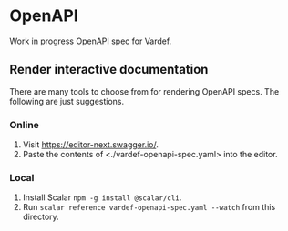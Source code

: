 # OpenAPI

Work in progress OpenAPI spec for Vardef.

## Render interactive documentation

There are many tools to choose from for rendering OpenAPI specs. The following are just suggestions.

### Online

1. Visit <https://editor-next.swagger.io/>.
1. Paste the contents of <./vardef-openapi-spec.yaml> into the editor.

### Local

1. Install Scalar `npm -g install @scalar/cli`.
1. Run `scalar reference vardef-openapi-spec.yaml --watch` from this directory.